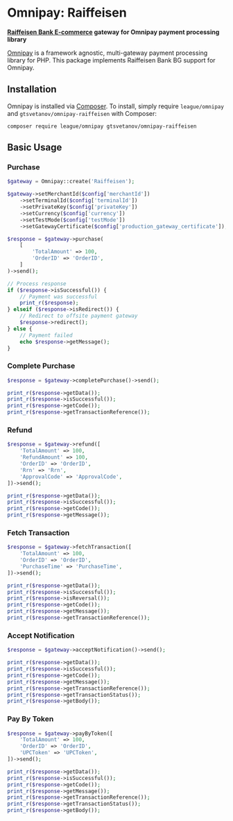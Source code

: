 # Omnipay: Raiffeisen

**[Raiffeisen Bank E-commerce](https://ecg.test.upc.ua/rbbg/merchant) gateway for Omnipay payment processing library**

[Omnipay](https://github.com/thephpleague/omnipay) is a framework agnostic, multi-gateway payment processing library for
PHP. This package implements Raiffeisen Bank BG support for Omnipay.

## Installation

Omnipay is installed via [Composer](http://getcomposer.org/). To install, simply require `league/omnipay`
and `gtsvetanov/omnipay-raiffeisen` with Composer:

```
composer require league/omnipay gtsvetanov/omnipay-raiffeisen
```

## Basic Usage

### Purchase

```php
$gateway = Omnipay::create('Raiffeisen');

$gateway->setMerchantId($config['merchantId'])
    ->setTerminalId($config['terminalId'])
    ->setPrivateKey($config['privateKey'])
    ->setCurrency($config['currency'])
    ->setTestMode($config['testMode'])
    ->setGatewayCertificate($config['production_gateway_certificate']);

$response = $gateway->purchase(
    [
        'TotalAmount' => 100,
        'OrderID' => 'OrderID',
    ]
)->send();

// Process response
if ($response->isSuccessful()) {
    // Payment was successful
    print_r($response);
} elseif ($response->isRedirect()) {
    // Redirect to offsite payment gateway
    $response->redirect();
} else {
    // Payment failed
    echo $response->getMessage();
}
```

### Complete Purchase

```php
$response = $gateway->completePurchase()->send();

print_r($response->getData());
print_r($response->isSuccessful());
print_r($response->getCode());
print_r($response->getTransactionReference());

```

### Refund

```php
$response = $gateway->refund([
    'TotalAmount' => 100,
    'RefundAmount' => 100,
    'OrderID' => 'OrderID',
    'Rrn' => 'Rrn',
    'ApprovalCode' => 'ApprovalCode',
])->send();

print_r($response->getData());
print_r($response->isSuccessful());
print_r($response->getCode());
print_r($response->getMessage());

```

### Fetch Transaction

```php
$response = $gateway->fetchTransaction([
    'TotalAmount' => 100,
    'OrderID' => 'OrderID',
    'PurchaseTime' => 'PurchaseTime',
])->send();

print_r($response->getData());
print_r($response->isSuccessful());
print_r($response->isReversal());
print_r($response->getCode());
print_r($response->getMessage());
print_r($response->getTransactionReference());

```

### Accept Notification

```php
$response = $gateway->acceptNotification()->send();

print_r($response->getData());
print_r($response->isSuccessful());
print_r($response->getCode());
print_r($response->getMessage());
print_r($response->getTransactionReference());
print_r($response->getTransactionStatus());
print_r($response->getBody());

```

### Pay By Token

```php
$response = $gateway->payByToken([
    'TotalAmount' => 100,
    'OrderID' => 'OrderID',
    'UPCToken' => 'UPCToken',
])->send();

print_r($response->getData());
print_r($response->isSuccessful());
print_r($response->getCode());
print_r($response->getMessage());
print_r($response->getTransactionReference());
print_r($response->getTransactionStatus());
print_r($response->getBody());

```
